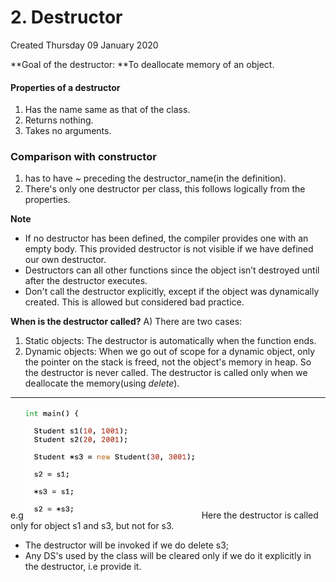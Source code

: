 # 2. Destructor
Created Thursday 09 January 2020

**Goal of the destructor: **To deallocate memory of an object.

#### Properties of a destructor

1. Has the name same as that of the class.
2. Returns nothing.
3. Takes no arguments.


### Comparison with constructor

1. has to have ~ preceding the destructor_name(in the definition).
2. There's only one destructor per class, this follows logically from the properties.


**Note**

* If no destructor has been defined, the compiler provides one with an empty body. This provided destructor is not visible if we have defined our own destructor.
* Destructors can all other functions since the object isn’t destroyed until after the destructor executes.
* Don't call the destructor explicitly, except if the object was dynamically created. This is allowed but considered bad practice.


**When is the destructor called?**
A) There are two cases:

1. Static objects: The destructor is automatically when the function ends.
2. Dynamic objects: When we go out of scope for a dynamic object, only the pointer on the stack is freed, not the object's memory in heap. So the destructor is never called. The destructor is called only when we deallocate the memory(using *delete*).


*****

e.g
![](./2._Destructor/Selection_012.png)
Here the destructor is called only for object s1 and s3, but not for s3.

* The destructor will be invoked if we do delete s3;
* Any DS's used by the class will be cleared only if we do it explicitly in the destructor, i.e provide it.


